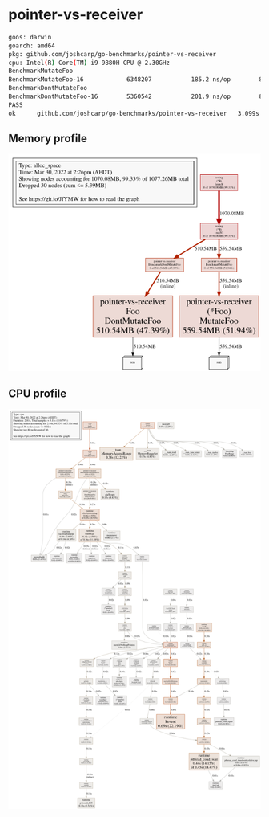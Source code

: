 # pointer-vs-receiver
```bash
goos: darwin
goarch: amd64
pkg: github.com/joshcarp/go-benchmarks/pointer-vs-receiver
cpu: Intel(R) Core(TM) i9-9880H CPU @ 2.30GHz
BenchmarkMutateFoo
BenchmarkMutateFoo-16        	 6348207	       185.2 ns/op	      80 B/op	       1 allocs/op
BenchmarkDontMutateFoo
BenchmarkDontMutateFoo-16    	 5360542	       201.9 ns/op	      80 B/op	       1 allocs/op
PASS
ok  	github.com/joshcarp/go-benchmarks/pointer-vs-receiver	3.099s
```
## Memory profile
![](mem.svg)
## CPU profile
![](cpu.svg)
